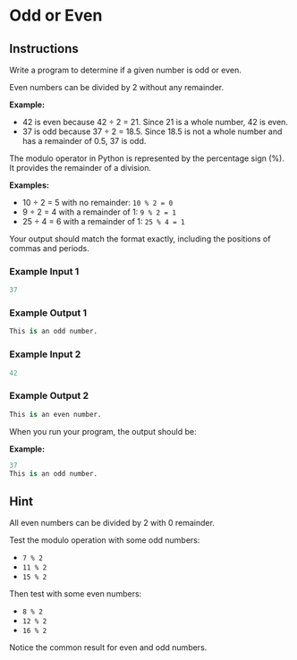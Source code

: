 # Odd or Even

## Instructions

Write a program to determine if a given number is odd or even.

Even numbers can be divided by 2 without any remainder.

**Example:**

- 42 is even because 42 ÷ 2 = 21. Since 21 is a whole number, 42 is even.
- 37 is odd because 37 ÷ 2 = 18.5. Since 18.5 is not a whole number and has a remainder of 0.5, 37 is odd.

The modulo operator in Python is represented by the percentage sign (%). It provides the remainder of a division.

**Examples:**

- 10 ÷ 2 = 5 with no remainder: `10 % 2 = 0`
- 9 ÷ 2 = 4 with a remainder of 1: `9 % 2 = 1`
- 25 ÷ 4 = 6 with a remainder of 1: `25 % 4 = 1`

Your output should match the format exactly, including the positions of commas and periods.

### Example Input 1

```python
37
```

### Example Output 1

```python
This is an odd number.
```

### Example Input 2

```python
42
```

### Example Output 2

```python
This is an even number.
```

When you run your program, the output should be:

**Example:**

```python
37
This is an odd number.
```

## Hint

All even numbers can be divided by 2 with 0 remainder.

Test the modulo operation with some odd numbers:

- `7 % 2`
- `11 % 2`
- `15 % 2`

Then test with some even numbers:

- `8 % 2`
- `12 % 2`
- `16 % 2`

Notice the common result for even and odd numbers.
